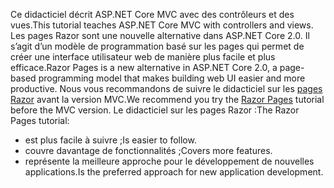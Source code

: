 <span data-ttu-id="7dc62-101">Ce didacticiel décrit ASP.NET Core MVC avec des contrôleurs et des vues.</span><span class="sxs-lookup"><span data-stu-id="7dc62-101">This tutorial teaches ASP.NET Core MVC with controllers and views.</span></span> <span data-ttu-id="7dc62-102">Les pages Razor sont une nouvelle alternative dans ASP.NET Core 2.0. Il s’agit d’un modèle de programmation basé sur les pages qui permet de créer une interface utilisateur web de manière plus facile et plus efficace.</span><span class="sxs-lookup"><span data-stu-id="7dc62-102">Razor Pages is a new alternative in ASP.NET Core 2.0, a page-based programming model that makes building web UI easier and more productive.</span></span> <span data-ttu-id="7dc62-103">Nous vous recommandons de suivre le didacticiel sur les [pages Razor](xref:mvc/razor-pages/index) avant la version MVC.</span><span class="sxs-lookup"><span data-stu-id="7dc62-103">We recommend you try the [Razor Pages](xref:mvc/razor-pages/index) tutorial before the MVC version.</span></span> <span data-ttu-id="7dc62-104">Le didacticiel sur les pages Razor :</span><span class="sxs-lookup"><span data-stu-id="7dc62-104">The Razor Pages tutorial:</span></span>

* <span data-ttu-id="7dc62-105">est plus facile à suivre ;</span><span class="sxs-lookup"><span data-stu-id="7dc62-105">Is easier to follow.</span></span>
* <span data-ttu-id="7dc62-106">couvre davantage de fonctionnalités ;</span><span class="sxs-lookup"><span data-stu-id="7dc62-106">Covers more features.</span></span>
* <span data-ttu-id="7dc62-107">représente la meilleure approche pour le développement de nouvelles applications.</span><span class="sxs-lookup"><span data-stu-id="7dc62-107">Is the preferred approach for new application development.</span></span>
